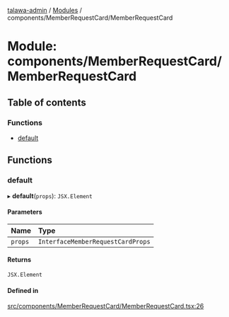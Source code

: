 [talawa-admin](../README.md) / [Modules](../modules.md) / components/MemberRequestCard/MemberRequestCard

# Module: components/MemberRequestCard/MemberRequestCard

## Table of contents

### Functions

- [default](components_MemberRequestCard_MemberRequestCard.md#default)

## Functions

### default

▸ **default**(`props`): `JSX.Element`

#### Parameters

| Name | Type |
| :------ | :------ |
| `props` | `InterfaceMemberRequestCardProps` |

#### Returns

`JSX.Element`

#### Defined in

[src/components/MemberRequestCard/MemberRequestCard.tsx:26](https://github.com/disha1202/talawa-admin/blob/b5fc6de/src/components/MemberRequestCard/MemberRequestCard.tsx#L26)
